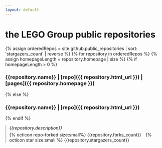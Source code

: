 ```yaml
---
layout: default
---
```


# the LEGO Group public repositories

{% assign orderedRepos = site.github.public_repositories | sort: 'stargazers_count' | reverse %}
{% for repository in orderedRepos %}
{% assign homepageLength = repository.homepage | size %}
{% if homepageLength > 0 %}

### {{repository.name}} | [repo]({{ repository.html_url }}) | [pages]({{ repository.homepage }})

{% else %}

### {{repository.name}} | [repo]({{ repository.html_url }})

{% endif %}

<div style="border-left: 3px solid #CCCCCC; padding-left: 10px; margin-bottom: 30px">
<i>{{repository.description}}</i>
<p style="margin-top: 5px"><span style="margin-right:10px">{% octicon repo-forked size:small%} {{repository.forks_count}}</span> {% octicon star size:small %} {{repository.stargazers_count}} </p>
</div>
